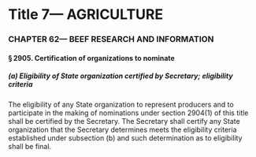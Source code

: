 
# Title 7— AGRICULTURE
### CHAPTER 62— BEEF RESEARCH AND INFORMATION
#### § 2905. Certification of organizations to nominate
##### (a) Eligibility of State organization certified by Secretary; eligibility criteria

The eligibility of any State organization to represent producers and to participate in the making of nominations under section 2904(1) of this title shall be certified by the Secretary. The Secretary shall certify any State organization that the Secretary determines meets the eligibility criteria established under subsection (b) and such determination as to eligibility shall be final.
